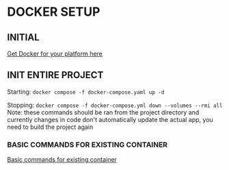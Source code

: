 # DOCKER SETUP

## INITIAL
[Get Docker for your platform here](https://docs.docker.com/get-docker/)

## INIT ENTIRE PROJECT
Starting: `docker compose -f docker-compose.yaml up -d`

Stopping: `docker compose -f docker-compose.yml down --volumes --rmi all`
Note: these commands should be ran from the project directory and currently changes in code don't automatically update the actual app, you need to build the project again

### BASIC COMMANDS FOR EXISTING CONTAINER
[Basic commands for existing container](https://stackoverflow.com/a/41806119)